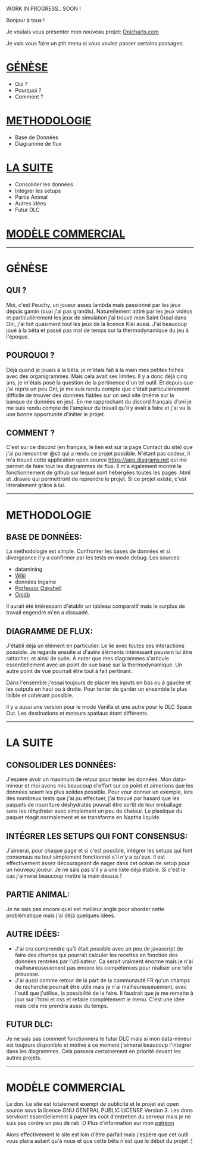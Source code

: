 WORK IN PROGRESS.. SOON ! 

Bonjour à tous !

Je voulais vous présenter mon nouveau projet: [Onicharts.com](https://onicharts.com)

Je vais vous faire un ptit menu si vous voulez passer certains passages:

# [GÉNÈSE](https://github.com/Peuchy/Oxygen_Not_Included_Organization_chart/blob/main/README.md#g%C3%A9n%C3%A8se-1)
- Qui ?
- Pourquoi ?
- Comment ?

# [METHODOLOGIE](https://github.com/Peuchy/Oxygen_Not_Included_Organization_chart/blob/main/README.md#methodologie-1)
- Base de Données
- Diagramme de flux

# [LA SUITE]()
- Consolider les données
- Intégrer les setups
- Partie Animal
- Autres idées
- Futur DLC

# [MODÈLE COMMERCIAL]()




---------------------------------------
# GÉNÈSE

## QUI ?
Moi, c'est Peuchy, un joueur assez lambda mais passionné par les jeux depuis gamin (ouai j'ai pas grandis). Naturellement attiré par les jeux vidéos et particulièrement les jeux de simulation j'ai trouvé mon Saint Graal dans Oni, j'ai fait quasiment tout les jeux de la licence Klei aussi.
J'ai beaucoup joué à la bêta et passé pas mal de temps sur la thermodynamique du jeu à l'époque.

## POURQUOI ?
Déjà quand je jouais à la bêta, je m'étais fait à la main mes petites fiches avec des organigrammes. Mais cela avait ses limites. Il y a donc déjà cinq ans, je m'étais  posé la question de la pertinence d'un tel outil. 
Et depuis que j'ai repris un peu Oni, je me suis rendu compte que c'était particulièrement difficile de trouver des données fiables sur un seul site (même sur la banque de données en jeu).
En me rapprochant du discord français d'oni je me suis rendu compte de l'ampleur du travail qu'il y avait à faire et j'ai vu là une bonne opportunité d'initier le projet.

## COMMENT ?
C'est sur ce discord (en français, le lien est sur la page Contact du site) que j'ai pu rencontrer @stl qui a rendu ce projet possible. 
N'étant pas codeur, il m'a trouvé cette application open source https://app.diagrams.net qui me permet de faire tout les diagrammes de flux. 
Il m'a également montré le fonctionnement de github sur lequel sont hébergées toutes les pages .html et .drawio qui permettront de reprendre le projet. Si ce projet existe, c'est littéralement grâce à lui.

---------------------------------------
# METHODOLOGIE

## BASE DE DONNÉES:
La méthodologie est simple. Confronter les bases de données et si divergeance il y a confirmer par les tests en mode debug. 
Les sources:
- datamining
- [Wiki](https://oxygennotincluded.fandom.com/wiki/Oxygen_Not_Included_Wiki)
- données Ingame
- [Professor Oakshell](https://zari.rtk0.net/ProfessorOakshell/index.html)
- [Onidb](https://oni-db.com/)

Il aurait été intéressant d'établir un tableau comparatif mais le surplus de travail engendré m'en a dissuadé. 


## DIAGRAMME DE FLUX:
J'établi déjà un élément en particulier. Le lie avec toutes ses interactions possible. 
Je regarde ensuite si d'autre éléments intéressant peuvent lui être rattacher, et ainsi de suite. 
À noter que mes diagrammes s'articule essentiellement avec un point de vue basé sur la thermodynamique. 
Un autre point de vue pourrait être tout à fait pertinant. 

Dans l'ensemble j'essai toujours de placer les inputs en bas ou à gauche et les outputs en haut ou à droite. 
Pour tenter de garder un ensemble le plus lisible et cohérant possible. 

Il y a aussi une version pour le mode Vanilla et une autre pour le DLC Space Out. Les destinations et moteurs spatiaux étant différents. 

---------------------------------------
# LA SUITE

## CONSOLIDER LES DONNÉES:
J'espère avoir un maximum de retour pour tester les données. Mon data-mineur et moi avons mis beaucoup d'effort sur ce point et aimerions que les données soient les plus solides possible. 
Pour vour donner un exemple, lors des nombreux tests que j'ai pu effectuer, j'ai trouvé par hasard que les paquets de nourriture déshydratés pouvait être sortit de leur emballage sans les réhydrater avec simplement un peu de chaleur. Le plastique du paquet réagit normalement et se transforme en Naptha liquide. 

## INTÉGRER LES SETUPS QUI FONT CONSENSUS: 
J'aimerai, pour chaque page et si c'est possible, intégrer les setups qui font consensus ou tout simplement fonctionnel s'il n'y a qu'eux. 
Il est effectivement assez décourageant de nager dans cet océan de setup pour un nouveau joueur. 
Je ne sais pas s'il y a une liste déjà établie. Si c'est le cas j'aimerai beaucoup mettre la main dessus ! 

## PARTIE ANIMAL:
Je ne sais pas encore quel est meilleur angle pour aborder cette problématique mais j'ai déjà quelques idées. 

## AUTRE IDÉES:
- J'ai cru comprendre qu'il était possible avec un peu de javascript de faire des champs qui pourrait calculer les recettes en fonction des données rentrées par l'utilisateur. Ca serait vraiment énorme mais je n'ai malheureuseuement pas encore les compétences pour réaliser une telle prouesse.
- J'ai aussi comme retour de la part de la communauté FR qu'un champs de recherche pourrait être utile mais je n'ai malheureuseuement, avec l'outil que j'utilise, la possibilité de le faire. Il faudrait que je me remette à jour sur l'html et css et refaire complètement le menu. 
C'est une idée mais cela me prendra aussi du temps. 

## FUTUR DLC:
Je ne sais pas comment fonctionnera le futur DLC mais si mon data-mineur est toujours disponible et motivé à ce moment j'aimerai beaucoup l'intégrer dans les diagrammes. Cela passera certainement en priorité devant les autres projets. 

---------------------------------------
# MODÈLE COMMERCIAL
Le don. Le site est totalement exempt de publicité et le projet est open source sous la licence GNU GENERAL PUBLIC LICENSE Version 3. 
Les dons serviront essentiellement à payer les coût d'entretien du serveur mais je ne suis pas contre un peu de rab :D
Plus d'information sur mon [patreon](https://www.patreon.com/Peuchy)

Alors effectivement le site est loin d'être parfait mais j'espère que cet outil vous plaira autant qu'à nous et que cette bêta n'est que le début du projet :)
